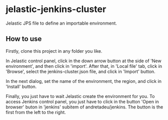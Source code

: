 # jelastic-jenkins-cluster
Jelastic JPS file to define an importable environment.

## How to use
Firstly, clone this project in any folder you like.

In Jelastic control panel, click in the down arrow button at the side of
'New environment', and then click in 'import'. After that, in 'Local file' tab,
click in 'Browse', select the jenkins-cluster.json file, and click in 'Import'
button.

In the next dialog, set the name of the environment, the region, and click in
'Install' button.

Finally, you just have to wait Jelastic create the environment for you. To
access Jenkins control panel, you just have to click in the button 'Open in
browser' buton in 'jenkins' subitem of andretadeu/jenkins. The button is the
first from the left to the right.
